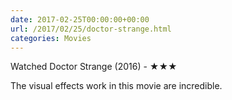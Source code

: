 ```yaml
---
date: 2017-02-25T00:00:00+00:00
url: /2017/02/25/doctor-strange.html
categories: Movies
---
```

Watched Doctor Strange (2016) - ★★★

The visual effects work in this movie are incredible.


